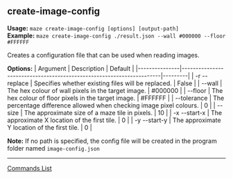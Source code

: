 ## create-image-config
**Usage:** `maze create-image-config [options] [output-path]`  
**Example:** `maze create-image-config ./result.json --wall #000000 --floor #FFFFFF`

Creates a configuration file that can be used when reading images.

**Options:**
| Argument      | Description                                                          | Default |
|---------------|----------------------------------------------------------------------|---------|
| -r --replace  | Specifies whether existing files will be replaced.                   | False   |
| --wall        | The hex colour of wall pixels in the target image.                   | #000000 |
| --floor       | The hex colour of floor pixels in the target image.                  | #FFFFFF |
| --tolerance   | The percentage difference allowed when checking image pixel colours. | 0       |
| --size        | The approximate size of a maze tile in pixels.                       | 10      |
| -x --start-x  | The approximate X location of the first tile.                        | 0       |
| -y --start-y  | The approximate Y location of the first tile.                        | 0       |

**Note:** If no path is specified, the config file will be created in the program folder named `image-config.json`

---

[Commands List](./readme.md)